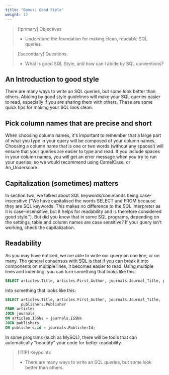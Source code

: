 ```yaml
---
title: "Bonus: Good Style"
weight: 12
---
```



> [!primary] Objectives
> - Understand the foundation for making clean, readable SQL queries.

> [!secondary] Questions
> - What is good SQL Style, and how can I abide by SQL conventions?



## An Introduction to good style

There are many ways to write an SQL queries, but some look better than others. Abiding by good style guidelines will make your SQL queries easier to read, especially if you are sharing them with others.
These are some quick tips for making your SQL look clean.

## Pick column names that are precise and short

When choosing column names, it's important to remember that a large part of what you type in your query will be composed of your column names. Choosing a column name that is one or two words (without any spaces!) will ensure that your queries are easier to type and read. If you include spaces in your column names, you will get an error message when you try to run your queries, so we would recommend using CamelCase, or An\_Underscore.

## Capitalization (sometimes) matters

In section two, we talked about SQL keywords/commands being case-insensitive ("We have capitalised the words SELECT and FROM because they are SQL keywords. This makes no difference to the SQL interpreter as it is case-insensitive, but it helps for readability and is therefore considered good style."). But did you know that in some SQL programs, depending on the settings, table and column names are case sensitive? If your query isn't working, check the capitalization.

## Readability

As you may have noticed, we are able to write our query on one line, or on many. The general consensus with SQL is that if you can break it into components on multiple lines, it becomes easier to read. Using multiple lines and indenting, you can turn something that looks like this:

```sql
SELECT articles.Title, articles.First_Author, journals.Journal_Title, publishers.Publisher FROM articles JOIN journals ON articles.ISSNs = journals.ISSNs JOIN publishers ON publishers.id = journals.PublisherId;
```

Into something that looks like this:

```sql
SELECT articles.Title, articles.First_Author, journals.Journal_Title,
       publishers.Publisher
FROM articles
JOIN journals
ON articles.ISSNs = journals.ISSNs
JOIN publishers
ON publishers.id = journals.PublisherId;
```

In some programs (such as MySQL), there will be tools that can automatically "beautify" your code for better readability.


> [!TIP] Keypoints
> - There are many ways to write an SQL queries, but some look better than others.


